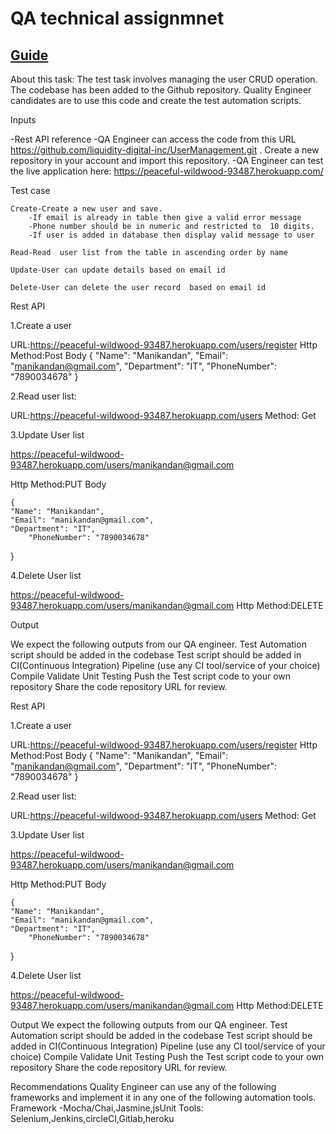 # QA technical assignmnet
## [Guide](https://docs.google.com/document/d/1KppmHlCzpPFqxBvr4bvFL6nTdpzUxKJBM1c1VsallF0)

About this task:
The test task involves managing the user CRUD operation.
The codebase has been added to the Github repository. Quality Engineer candidates are to use this code and create the test automation scripts.

Inputs

-Rest API reference 
-QA Engineer can access the code from this URL  https://github.com/liquidity-digital-inc/UserManagement.git . Create a new repository in your account and import this repository.
-QA Engineer can test the live application here:  https://peaceful-wildwood-93487.herokuapp.com/


Test case 

 	Create-Create a new user and save.
		-If email is already in table then give a valid error message
		-Phone number should be in numeric and restricted to  10 digits.
		-If user is added in database then display valid message to user
	
	Read-Read  user list from the table in ascending order by name

	Update-User can update details based on email id

	Delete-User can delete the user record  based on email id

Rest API

1.Create a user

URL:https://peaceful-wildwood-93487.herokuapp.com/users/register
Http Method:Post
Body
	{
	"Name": "Manikandan",
 	"Email": "manikandan@gmail.com",
	"Department": "IT", 
	"PhoneNumber": "7890034678"
	}


2.Read user list:

URL:https://peaceful-wildwood-93487.herokuapp.com/users
Method: Get


3.Update User list

https://peaceful-wildwood-93487.herokuapp.com/users/manikandan@gmail.com
		
Http Method:PUT
Body

	{
	"Name": "Manikandan",
 	"Email": "manikandan@gmail.com",
 	"Department": "IT",
    	"PhoneNumber": "7890034678"
	
}

4.Delete User list

https://peaceful-wildwood-93487.herokuapp.com/users/manikandan@gmail.com
Http Method:DELETE


Output

We expect the following outputs from our QA engineer.
Test Automation script should be added in the codebase
Test script should be added in CI(Continuous Integration) Pipeline (use any CI tool/service of your choice)
Compile
Validate
Unit Testing
Push the Test script code to your own repository
Share the code repository URL for review.
 
Rest API

1.Create a user

URL:https://peaceful-wildwood-93487.herokuapp.com/users/register
Http Method:Post
Body
	{
	"Name": "Manikandan",
 	"Email": "manikandan@gmail.com",
	"Department": "IT", 
	"PhoneNumber": "7890034678"
	}


2.Read user list:

URL:https://peaceful-wildwood-93487.herokuapp.com/users
Method: Get


3.Update User list

https://peaceful-wildwood-93487.herokuapp.com/users/manikandan@gmail.com
		
Http Method:PUT
Body

	{
	"Name": "Manikandan",
 	"Email": "manikandan@gmail.com",
 	"Department": "IT",
    	"PhoneNumber": "7890034678"
	
}

4.Delete User list

https://peaceful-wildwood-93487.herokuapp.com/users/manikandan@gmail.com
Http Method:DELETE


Output
We expect the following outputs from our QA engineer.
Test Automation script should be added in the codebase
Test script should be added in CI(Continuous Integration) Pipeline (use any CI tool/service of your choice)
Compile
Validate
Unit Testing
Push the Test script code to your own repository
Share the code repository URL for review.
 
Recommendations
Quality Engineer can use any of the  following frameworks and implement it in any one of the following automation tools.
Framework -Mocha/Chai,Jasmine,jsUnit 
Tools: Selenium,Jenkins,circleCI,Gitlab,heroku



